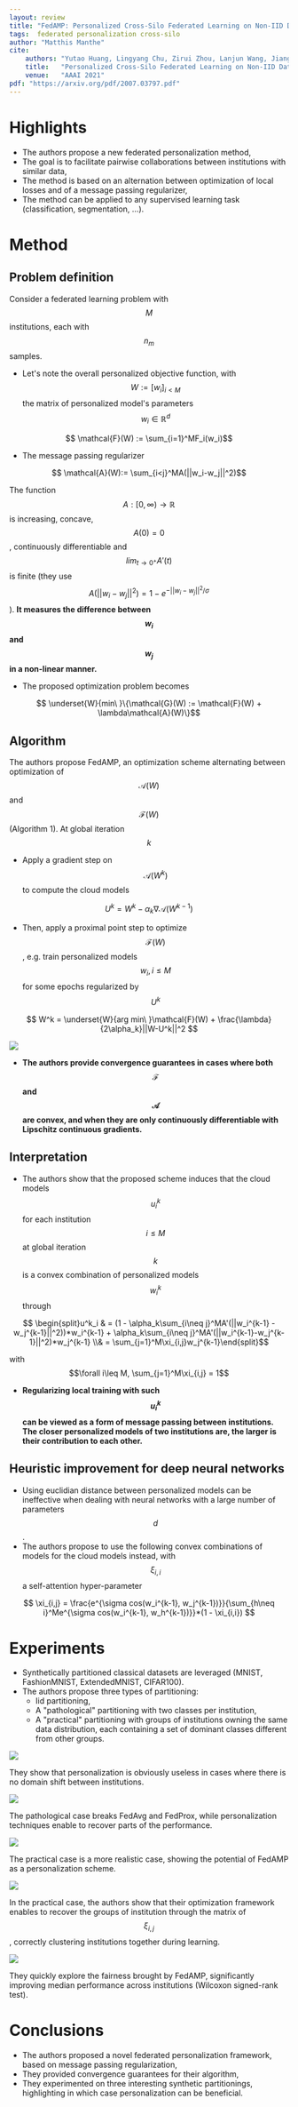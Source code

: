 ```yaml
---
layout: review
title: "FedAMP: Personalized Cross-Silo Federated Learning on Non-IID Data"
tags:  federated personalization cross-silo
author: "Matthis Manthe"
cite:
    authors: "Yutao Huang, Lingyang Chu, Zirui Zhou, Lanjun Wang, Jiangchuan Liu, Jian Pei, Yong Zhang"
    title:   "Personalized Cross-Silo Federated Learning on Non-IID Data"
    venue:   "AAAI 2021"
pdf: "https://arxiv.org/pdf/2007.03797.pdf"
---
```


# Highlights

* The authors propose a new federated personalization method,
* The goal is to facilitate pairwise collaborations between institutions with similar data,
* The method is based on an alternation between optimization of local losses and of a message passing regularizer,
* The method can be applied to any supervised learning task (classification, segmentation, ...).

# Method

## Problem definition
Consider a federated learning problem with $$M$$ institutions, each with $$n_m$$ samples.
* Let's note the overall personalized objective function, with $$W:= [w_i]_{i<M}$$ the matrix of personalized model's parameters $$w_i\in\mathbb{R}^d$$

$$ \mathcal{F}(W) := \sum_{i=1}^MF_i(w_i)$$

* The message passing regularizer 

$$ \mathcal{A}(W):= \sum_{i<j}^MA(||w_i-w_j||^2)$$

The function $$A:[0, \infty) \rightarrow \mathbb{R}$$ is increasing, concave, $$A(0)=0$$, continuously differentiable and $$lim_{t\rightarrow 0^+}A'(t)$$ is finite (they use $$A(||w_i-w_j||^2) = 1 - e^{-||w_i-w_j||^2/\sigma}$$). **It measures
the difference between $$w_i$$ and $$w_j$$ in a non-linear manner.**
* The proposed optimization problem becomes 

$$ \underset{W}{min\ }\{\mathcal{G}(W) := \mathcal{F}(W) + \lambda\mathcal{A}(W)\}$$

## Algorithm
The authors propose FedAMP, an optimization scheme alternating between optimization of $$\mathcal{A}(W)$$ and $$\mathcal{F}(W)$$ (Algorithm 1). At global iteration $$k$$
* Apply a gradient step on $$\mathcal{A}(W^k)$$ to compute the cloud models

$$ U^k = W^k - \alpha_k\nabla\mathcal{A}(W^{k-1})$$

* Then, apply a proximal point step to optimize $$\mathcal{F}(W)$$, e.g. train personalized models $$w_i, i\leq M$$ for some epochs regularized by $$U^k$$

$$ W^k = \underset{W}{arg min\ }\mathcal{F}(W) + \frac{\lambda}{2\alpha_k}||W-U^k||^2 $$

![](/collections/images/fedamp/fedamp_scheme.jpg)

* **The authors provide convergence guarantees in cases where both $$\mathcal{F}$$ and $$\mathcal{A}$$ are convex, and when they are only continuously differentiable with Lipschitz continuous gradients.**

## Interpretation
* The authors show that the proposed scheme induces that the cloud models $$u_i^k$$ for each institution $$i\leq M$$ at global iteration $$k$$ is a convex combination of personalized models $$w_i^k$$ through

$$ \begin{split}u^k_i & = (1 - \alpha_k\sum_{i\neq j}^MA'(||w_i^{k-1} - w_j^{k-1}||^2))*w_i^{k-1} + \alpha_k\sum_{i\neq j}^MA'(||w_i^{k-1}-w_j^{k-1}||^2)*w_j^{k-1} \\& = \sum_{j=1}^M\xi_{i,j}w_j^{k-1}\end{split}$$ 

with $$\forall i\leq M, \sum_{j=1}^M\xi_{i,j} = 1$$

* **Regularizing local training with such $$u_i^k$$ can be viewed as a form of message passing between institutions. The closer personalized models of two institutions are, the larger is their contribution to each other.**

## Heuristic improvement for deep neural networks

* Using euclidian distance between personalized models can be ineffective when dealing with neural networks with a large number of parameters $$d$$.
* The authors propose to use the following convex combinations of models for the cloud models instead, with $$\xi_{i,i}$$ a self-attention hyper-parameter

$$ \xi_{i,j} = \frac{e^{\sigma cos(w_i^{k-1}, w_j^{k-1})}}{\sum_{h\neq i}^Me^{\sigma cos(w_i^{k-1}, w_h^{k-1})}}*(1 - \xi_{i,i}) $$

# Experiments
* Synthetically partitioned classical datasets are leveraged (MNIST, FashionMNIST, ExtendedMNIST, CIFAR100).
* The authors propose three types of partitioning:
	* Iid partitioning,
	* A "pathological" partitioning with two classes per institution,
	* A "practical" partitioning with groups of institutions owning the same data distribution, each containing a set of dominant classes different from other groups.

![](/collections/images/fedamp/fedamp_iid_results.jpg)

They show that personalization is obviously useless in cases where there is no domain shift between institutions.

![](/collections/images/fedamp/fedamp_non_iid1_results.jpg)

The pathological case breaks FedAvg and FedProx, while personalization techniques enable to recover parts of the performance.

![](/collections/images/fedamp/fedamp_non_iid2_results.jpg)

The practical case is a more realistic case, showing the potential of FedAMP as a personalization scheme.

![](/collections/images/fedamp/fedamp_message_weights.jpg)

In the practical case, the authors show that their optimization framework enables to recover the groups of institution through the matrix of $$\xi_{i,j}$$, correctly clustering institutions together during learning.

![](/collections/images/fedamp/fedamp_fairness.jpg)

They quickly explore the fairness brought by FedAMP, significantly improving median performance across institutions (Wilcoxon signed-rank test).


# Conclusions

* The authors proposed a novel federated personalization framework, based on message passing regularization,
* They provided convergence guarantees for their algorithm,
* They experimented on three interesting synthetic partitionings, highlighting in which case personalization can be beneficial.

